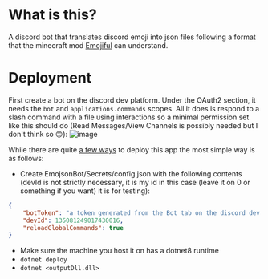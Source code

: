 # What is this?
A discord bot that translates discord emoji into json files following a format that the minecraft mod [Emojiful](https://www.curseforge.com/minecraft/mc-mods/emojiful) can understand.

# Deployment
First create a bot on the discord dev platform. Under the OAuth2 section, it needs the `bot` and `applications.commands` scopes. 
All it does is respond to a slash command with a file using interactions so a minimal permission set like this should do (Read Messages/View Channels is possibly needed but I don't think so 🙃): 
![image](https://github.com/Adrigorithm/EmojsonBot/assets/12832161/5c98e8ea-5c9e-4cc8-a8dd-e2de53601707)


While there are quite [a few ways](https://learn.microsoft.com/en-us/dotnet/core/deploying/) to deploy this app the most simple way is as follows:
- Create EmojsonBot/Secrets/config.json with the following contents (devId is not strictly necessary, it is my id in this case (leave it on 0 or something if you want) it is for testing):
```json
{
    "botToken": "a token generated from the Bot tab on the discord dev platform",
    "devId": 135081249017430016,
    "reloadGlobalCommands": true
}
```
- Make sure the machine you host it on has a dotnet8 runtime
- `dotnet deploy`
- `dotnet <outputDll.dll>`
